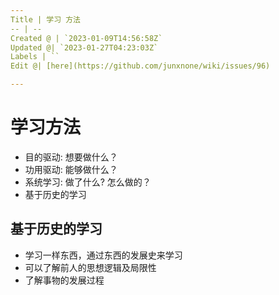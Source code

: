 ```yaml
---
Title | 学习 方法
-- | --
Created @ | `2023-01-09T14:56:58Z`
Updated @| `2023-01-27T04:23:03Z`
Labels | ``
Edit @| [here](https://github.com/junxnone/wiki/issues/96)

---
```

# 学习方法

- 目的驱动: 想要做什么？
- 功用驱动: 能够做什么？
- 系统学习: 做了什么? 怎么做的？
- 基于历史的学习

## 基于历史的学习

- 学习一样东西，通过东西的发展史来学习
- 可以了解前人的思想逻辑及局限性
- 了解事物的发展过程

